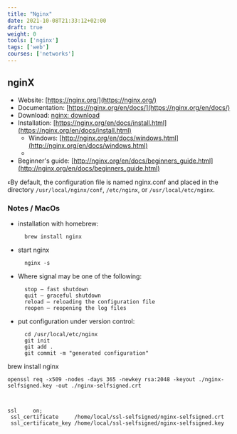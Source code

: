 ```yaml
---
title: "Nginx"
date: 2021-10-08T21:33:12+02:00
draft: true
weight: 0
tools: ['nginx']
tags: ['web']
courses: ['networks']
---
```


## nginX


- Website: [https://nginx.org/](https://nginx.org/)
- Documentation: [https://nginx.org/en/docs/](https://nginx.org/en/docs/)
- Download: [nginx: download](https://nginx.org/en/download.html)
- Installation: [https://nginx.org/en/docs/install.html](https://nginx.org/en/docs/install.html)
    - Windows: [http://nginx.org/en/docs/windows.html](http://nginx.org/en/docs/windows.html)
    -
- Beginner's guide: [http://nginx.org/en/docs/beginners_guide.html](http://nginx.org/en/docs/beginners_guide.html)

ءBy default, the configuration file is named nginx.conf and placed in the
directory `/usr/local/nginx/conf`, `/etc/nginx`, or `/usr/local/etc/nginx`.

### Notes / MacOs

- installation with homebrew:

        brew install nginx

- start nginx

        nginx -s

- Where signal may be one of the following:

        stop — fast shutdown
        quit — graceful shutdown
        reload — reloading the configuration file
        reopen — reopening the log files


- put configuration under version control:

        cd /usr/local/etc/nginx
        git init
        git add .
        git commit -m "generated configuration"

brew install nginx

    openssl req -x509 -nodes -days 365 -newkey rsa:2048 -keyout ./nginx-selfsigned.key -out ./nginx-selfsigned.crt



    ssl     on;
     ssl_certificate     /home/local/ssl-selfsigned/nginx-selfsigned.crt
     ssl_certificate_key /home/local/ssl-selfsigned/nginx-selfsigned.key
